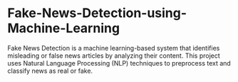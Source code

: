 # Fake-News-Detection-using-Machine-Learning
Fake News Detection is a machine learning-based system that identifies misleading or false news articles by analyzing their content. This project uses Natural Language Processing (NLP) techniques to preprocess text and classify news as real or fake.
